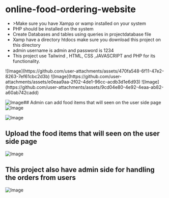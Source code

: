 # online-food-ordering-website
<ul>
 <li>>Make sure you have Xampp or wamp installed on your system</li>
<li> PHP should be installed on the system</li>
<li> Create Databases and tables using queries in projectdatabase file</li>
<li>Xamp have a directory htdocs make sure you download this project on this directory</li>
<li>admin username is admin and password is 1234</li>
<li>This project use Tailwind , HTML, CSS ,JAVASCRIPT and PHP for its functionality.</li>
</ul>  
![Image](https://github.com/user-attachments/assets/470fa548-6f11-47e2-8263-7ef61cbc2d3b)
![Image](https://github.com/user-attachments/assets/e0eaa9aa-2f02-4de1-96cc-acdb3d1e6d93)
![Image](https://github.com/user-attachments/assets/9cd04e80-4e92-4eaa-ab82-a60ab742cadd)

![Image](https://github.com/user-attachments/assets/4d17227e-34f3-4b49-aa12-d7468ee9ac2c)## Admin can add food items that will seen on the user side page
![Image](https://github.com/user-attachments/assets/d1b87ee5-a484-4e33-82dd-d30c92b3763a)

![Image](https://github.com/user-attachments/assets/ec930a6e-f2cc-441e-b9c4-e272624c5886)

## Upload the food items that will seen on the user side page
![Image](https://github.com/user-attachments/assets/c01b0397-4ebf-428e-86a6-411202175aee)
## This project also have admin side for handling the orders from users
![Image](https://github.com/user-attachments/assets/c17ffd98-d552-4eae-a85c-0e72407cf4d5)
